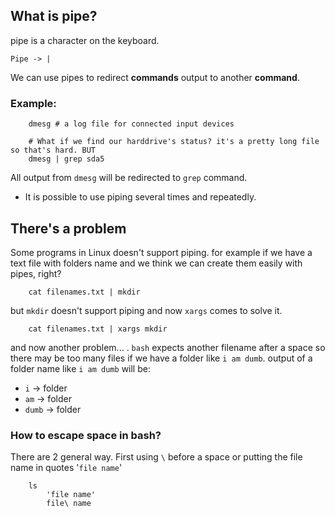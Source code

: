 ## What is pipe?
pipe is a character on the keyboard.
```
Pipe -> |
```
We can use pipes to redirect **commands** output to another **command**. 


### Example:
```
	dmesg # a log file for connected input devices

	# What if we find our harddrive's status? it's a pretty long file so that's hard. BUT
	dmesg | grep sda5	
```

All output from `dmesg` will be redirected to `grep` command.
- It is possible to use piping several times and repeatedly.

## There's a problem
Some programs in Linux doesn't support piping.
for example if we have a text file with folders name and we think we can create them easily with pipes, right?
```
	cat filenames.txt | mkdir
```
  but `mkdir` doesn't support piping and now `xargs` comes to solve it.

```
	cat filenames.txt | xargs mkdir
```

and now another problem... . 
`bash` expects another filename after a space so there may be too many files if we have a folder like `i am dumb`. 
output of a folder name like `i am dumb` will be:
- `i` -> folder
- `am` -> folder
- `dumb` -> folder

### How to escape space in bash?
There are 2 general way. First using `\` before a space or putting the file name in quotes '`file name`'
```
	ls 
		'file name'
		file\ name
```

